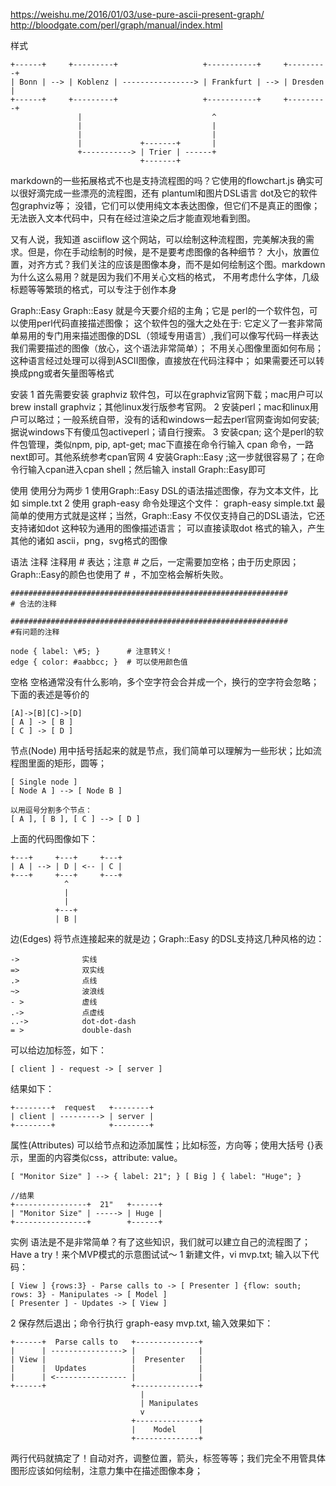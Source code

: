 https://weishu.me/2016/01/03/use-pure-ascii-present-graph/
http://bloodgate.com/perl/graph/manual/index.html

样式
```
+------+     +---------+                   +-----------+     +---------+
| Bonn | --> | Koblenz | ----------------> | Frankfurt | --> | Dresden |
+------+     +---------+                   +-----------+     +---------+
               |                             ^
               |                             |
               |                             |
               |             +-------+       |
               +-----------> | Trier | ------+
                             +-------+
```

markdown的一些拓展格式不也是支持流程图的吗？它使用的flowchart.js 确实可以很好滴完成一些漂亮的流程图，还有 plantuml和图片DSL语言 dot及它的软件包graphviz等；
没错，它们可以使用纯文本表达图像，但它们不是真正的图像；无法嵌入文本代码中，只有在经过渲染之后才能直观地看到图。

又有人说，我知道 asciiflow 这个网站，可以绘制这种流程图，完美解决我的需求。但是，你在手动绘制的时候，是不是要考虑图像的各种细节？
大小，放置位置，对齐方式？我们关注的应该是图像本身，而不是如何绘制这个图。markdown为什么这么易用？就是因为我们不用关心文档的格式，
不用考虑什么字体，几级标题等等繁琐的格式，可以专注于创作本身

Graph::Easy
Graph::Easy 就是今天要介绍的主角；它是 perl的一个软件包，可以使用perl代码直接描述图像；
这个软件包的强大之处在于: 
它定义了一套非常简单易用的专门用来描述图像的DSL（领域专用语言）,我们可以像写代码一样表达我们需要描述的图像（放心，这个语法非常简单）；
不用关心图像里面如何布局；
这种语言经过处理可以得到ASCII图像，直接放在代码注释中；
如果需要还可以转换成png或者矢量图等格式


安装
1 首先需要安装 graphviz 软件包，可以在graphviz官网下载；mac用户可以 brew install graphviz；其他linux发行版参考官网。
2 安装perl；mac和linux用户可以略过；一般系统自带，没有的话和windows一起去perl官网查询如何安装; 据说windows下有傻瓜包activeperl；请自行搜索。
3 安装cpan; 这个是perl的软件包管理，类似npm, pip, apt-get; mac下直接在命令行输入 cpan 命令，一路next即可。其他系统参考cpan官网
4 安装Graph::Easy ;这一步就很容易了；在命令行输入cpan进入cpan shell；然后输入 install Graph::Easy即可

使用
使用分为两步
1 使用Graph::Easy DSL的语法描述图像，存为文本文件，比如 simple.txt
2 使用 graph-easy 命令处理这个文件： graph-easy simple.txt
最简单的使用方式就是这样；当然，Graph::Easy 不仅仅支持自己的DSL语法，它还支持诸如dot 这种较为通用的图像描述语言；
  可以直接读取dot 格式的输入，产生其他的诸如 ascii，png，svg格式的图像

语法
注释
注释用 # 表达；注意 # 之后，一定需要加空格；由于历史原因；Graph::Easy的颜色也使用了 # ，不加空格会解析失败。
```
##############################################################
# 合法的注释

##############################################################
#有问题的注释

node { label: \#5; }	  # 注意转义！
edge { color: #aabbcc; }  # 可以使用颜色值
```

空格
空格通常没有什么影响，多个空字符会合并成一个，换行的空字符会忽略；下面的表述是等价的
```
[A]->[B][C]->[D]
[ A ] -> [ B ]
[ C ] -> [ D ]
```

节点(Node)
用中括号括起来的就是节点，我们简单可以理解为一些形状；比如流程图里面的矩形，圆等；
```
[ Single node ]
[ Node A ] --> [ Node B ]

以用逗号分割多个节点：
[ A ], [ B ], [ C ] --> [ D ]
```
上面的代码图像如下：
```
+---+     +---+     +---+
| A | --> | D | <-- | C |
+---+     +---+     +---+
            ^
            |
            |
          +---+
          | B |
```

边(Edges)
将节点连接起来的就是边；Graph::Easy 的DSL支持这几种风格的边：
```
->              实线
=>              双实线
.>              点线
~>              波浪线
- >             虚线
.->             点虚线
..->            dot-dot-dash
= >             double-dash
```
可以给边加标签，如下：
```
[ client ] - request -> [ server ]
``` 
结果如下：

```asciidoc
+--------+  request   +--------+
| client | ---------> | server |
+--------+            +--------+
```

属性(Attributes)
可以给节点和边添加属性；比如标签，方向等；使用大括号 {}表示，里面的内容类似css，attribute: value。
```
[ "Monitor Size" ] --> { label: 21"; } [ Big ] { label: "Huge"; }

//结果
+----------------+  21"   +------+
| "Monitor Size" | -----> | Huge |
+----------------+        +------+
```


实例
语法是不是非常简单？有了这些知识，我们就可以建立自己的流程图了；Have a try！来个MVP模式的示意图试试～
1 新建文件，vi mvp.txt; 输入以下代码：
```
[ View ] {rows:3} - Parse calls to -> [ Presenter ] {flow: south; rows: 3} - Manipulates -> [ Model ]
[ Presenter ] - Updates -> [ View ]
```
2 保存然后退出；命令行执行 graph-easy mvp.txt, 输入效果如下：
```
+------+  Parse calls to   +--------------+
|      | ----------------> |              |
| View |                   |  Presenter   |
|      |  Updates          |              |
|      | <---------------- |              |
+------+                   +--------------+
                             |
                             | Manipulates
                             v
                           +--------------+
                           |    Model     |
                           +--------------+
```
两行代码就搞定了！自动对齐，调整位置，箭头，标签等等；我们完全不用管具体图形应该如何绘制，注意力集中在描述图像本身；